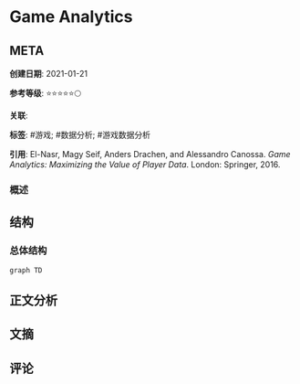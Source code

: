 # Game Analytics

## META

**创建日期**: 2021-01-21

**参考等级**: ⭐⭐⭐⭐⭐🌕

**关联**: 

**标签**: #游戏; #数据分析; #游戏数据分析

**引用**: El-Nasr, Magy Seif, Anders Drachen, and Alessandro Canossa. *Game Analytics: Maximizing the Value of Player Data*. London: Springer, 2016.

### 概述


## 结构

### 总体结构

```mermaid
graph TD

```

## 正文分析

## 文摘

## 评论
